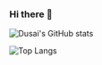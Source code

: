 ### Hi there 👋

![Dusai's GitHub stats](https://github-readme-stats.vercel.app/api?username=kixuan&show_icons=true&count_private=true)


![Top Langs](https://github-readme-stats.vercel.app/api/top-langs/?username=kixuan&layout=compact)


<!--
**kixuan/kixuan** is a ✨ _special_ ✨ repository because its `README.md` (this file) appears on your GitHub profile.

Here are some ideas to get you started:

- 🔭 I’m currently working on ...
- 🌱 I’m currently learning ...
- 👯 I’m looking to collaborate on ...
- 🤔 I’m looking for help with ...
- 💬 Ask me about ...
- 📫 How to reach me: ...
- 😄 Pronouns: ...
- ⚡ Fun fact: ...
-->
